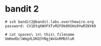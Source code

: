 # bandit 2

    # ssh bandit2@bandit.labs.overthewire.org
    password: CV1DtqXWVFXTvM2F0k09SHz0YwRINYA9

    # cat spaces\ in\ this\ filename
    UmHadQclWmgdLOKQ3YNgjWxGoRMb5luK

